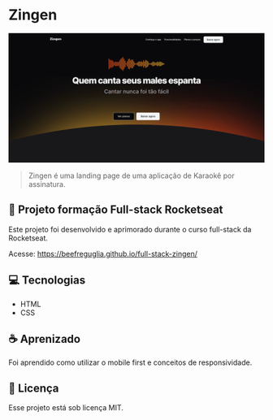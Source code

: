 # Zingen

<img src="./assets/desktop.png" alt="desktop">

> Zingen é uma landing page de uma aplicação de Karaokê por assinatura.


## 🚀 Projeto formação Full-stack Rocketseat

Este projeto foi desenvolvido e aprimorado durante o curso full-stack da Rocketseat.

Acesse:
https://beefreguglia.github.io/full-stack-zingen/

## 💻 Tecnologias

- HTML
- CSS

## ☕ Aprenizado

Foi aprendido como utilizar o mobile first e conceitos de responsividade.

## 📝 Licença

Esse projeto está sob licença MIT.
